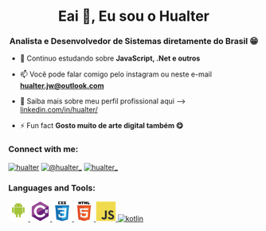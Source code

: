 <h1 align="center">Eai 👋, Eu sou o Hualter</h1>
<h3 align="center">Analista e Desenvolvedor de Sistemas diretamente do Brasil 😁</h3>

- 🌱 Continuo estudando sobre **JavaScript, .Net e outros**

- 📫 Você pode falar comigo pelo instagram ou neste e-mail **hualter.jw@outlook.com**

- 📄 Saiba mais sobre meu perfil profissional aqui --> [linkedin.com/in/hualter/](linkedin.com/in/hualter/)

- ⚡ Fun fact **Gosto muito de arte digital também 😋**

<h3 align="left">Connect with me:</h3>
<p align="left">
<a href="https://linkedin.com/in/hualter" target="blank"><img align="center" src="https://raw.githubusercontent.com/rahuldkjain/github-profile-readme-generator/master/src/images/icons/Social/linked-in-alt.svg" alt="hualter" height="30" width="40" /></a>
<a href="https://instagram.com/@hualter_" target="blank"><img align="center" src="https://raw.githubusercontent.com/rahuldkjain/github-profile-readme-generator/master/src/images/icons/Social/instagram.svg" alt="@hualter_" height="30" width="40" /></a>
<a href="https://www.behance.net/hualter_" target="blank"><img align="center" src="https://raw.githubusercontent.com/rahuldkjain/github-profile-readme-generator/master/src/images/icons/Social/behance.svg" alt="hualter_" height="30" width="40" /></a>
</p>

<h3 align="left">Languages and Tools:</h3>
<p align="left"> <a href="https://developer.android.com" target="_blank" rel="noreferrer"> <img src="https://raw.githubusercontent.com/devicons/devicon/master/icons/android/android-original-wordmark.svg" alt="android" width="40" height="40"/> </a> <a href="https://www.w3schools.com/cs/" target="_blank" rel="noreferrer"> <img src="https://raw.githubusercontent.com/devicons/devicon/master/icons/csharp/csharp-original.svg" alt="csharp" width="40" height="40"/> </a> <a href="https://www.w3schools.com/css/" target="_blank" rel="noreferrer"> <img src="https://raw.githubusercontent.com/devicons/devicon/master/icons/css3/css3-original-wordmark.svg" alt="css3" width="40" height="40"/> </a> <a href="https://www.w3.org/html/" target="_blank" rel="noreferrer"> <img src="https://raw.githubusercontent.com/devicons/devicon/master/icons/html5/html5-original-wordmark.svg" alt="html5" width="40" height="40"/> </a> <a href="https://developer.mozilla.org/en-US/docs/Web/JavaScript" target="_blank" rel="noreferrer"> <img src="https://raw.githubusercontent.com/devicons/devicon/master/icons/javascript/javascript-original.svg" alt="javascript" width="40" height="40"/> </a> <a href="https://kotlinlang.org" target="_blank" rel="noreferrer"> <img src="https://www.vectorlogo.zone/logos/kotlinlang/kotlinlang-icon.svg" alt="kotlin" width="40" height="40"/> </a> </p>
